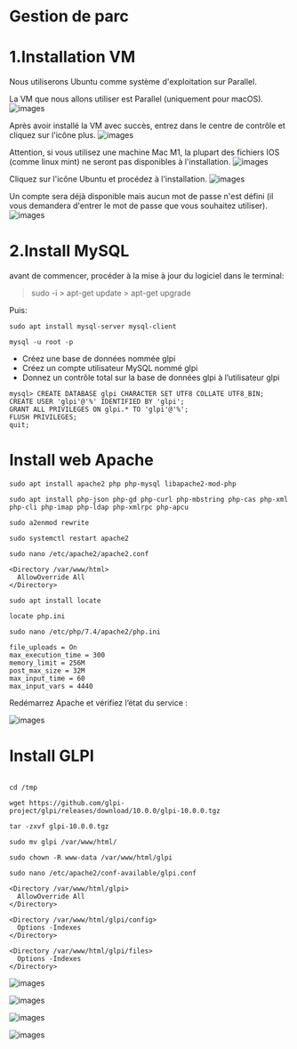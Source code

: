 # Gestion de parc

# 1.Installation VM

Nous utiliserons Ubuntu comme système d'exploitation sur Parallel.

La VM que nous allons utiliser est Parallel (uniquement pour macOS).
![images](https://github.com/Pyncro/sisr-tickets/blob/main/chhh/parallel%20web.png)


Après avoir installé la VM avec succès, entrez dans le centre de contrôle et cliquez sur l'icône plus.
![images](https://github.com/Pyncro/sisr-tickets/blob/main/chhh/Add%20IOS.png)

Attention, si vous utilisez une machine Mac M1, la plupart des fichiers IOS (comme linux mint) ne seront pas disponibles à l'installation.
![images](https://github.com/Pyncro/sisr-tickets/blob/main/chhh/M1%20warning.png)

Cliquez sur l'icône Ubuntu et procédez à l'installation.
![images](https://github.com/Pyncro/sisr-tickets/blob/main/chhh/choose%20Ubuntu.png)

Un compte sera déjà disponible mais aucun mot de passe n'est défini (il vous demandera d'entrer le mot de passe que vous souhaitez utiliser).
![images](https://github.com/Pyncro/sisr-tickets/blob/main/chhh/Captured.png)



# 2.Install MySQL
 
 avant de commencer, procéder à la mise à jour du logiciel dans le terminal:
 
>sudo -i  > apt-get update > apt-get upgrade
>

Puis:


```
sudo apt install mysql-server mysql-client

```


```
mysql -u root -p
```


* Créez une base de données nommée glpi
* Créez un compte utilisateur MySQL nommé glpi
* Donnez un contrôle total sur la base de données glpi à l’utilisateur glpi

```
mysql> CREATE DATABASE glpi CHARACTER SET UTF8 COLLATE UTF8_BIN;
CREATE USER 'glpi'@'%' IDENTIFIED BY 'glpi';
GRANT ALL PRIVILEGES ON glpi.* TO 'glpi'@'%';
FLUSH PRIVILEGES;
quit;

```

# Install web Apache
```
sudo apt install apache2 php php-mysql libapache2-mod-php

```

```
sudo apt install php-json php-gd php-curl php-mbstring php-cas php-xml php-cli php-imap php-ldap php-xmlrpc php-apcu

```


```
sudo a2enmod rewrite

sudo systemctl restart apache2
```


```
sudo nano /etc/apache2/apache2.conf 
```

```
<Directory /var/www/html>
  AllowOverride All
</Directory>

```


```
sudo apt install locate

locate php.ini
```

```
sudo nano /etc/php/7.4/apache2/php.ini
```

```
file_uploads = On
max_execution_time = 300
memory_limit = 256M
post_max_size = 32M
max_input_time = 60
max_input_vars = 4440
```

Redémarrez Apache et vérifiez l’état du service :

![images](https://github.com/Pyncro/sisr-tickets/blob/main/chhh/status%20works.PNG)

# Install GLPI

```

cd /tmp

wget https://github.com/glpi-project/glpi/releases/download/10.0.0/glpi-10.0.0.tgz

tar -zxvf glpi-10.0.0.tgz

```

```
sudo mv glpi /var/www/html/
```

```
sudo chown -R www-data /var/www/html/glpi
```

```
sudo nano /etc/apache2/conf-available/glpi.conf
```

```
<Directory /var/www/html/glpi>
  AllowOverride All
</Directory>

<Directory /var/www/html/glpi/config>
  Options -Indexes
</Directory>

<Directory /var/www/html/glpi/files>
  Options -Indexes
</Directory>
```









![images](https://github.com/Pyncro/sisr-tickets/blob/main/chhh/glpi%20with%20ip.png)

![images](https://github.com/Pyncro/sisr-tickets/blob/main/chhh/Accept%20terms%20of%20service.PNG)


![images](https://github.com/Pyncro/sisr-tickets/blob/main/chhh/package%20extensions.PNG)

![images](https://github.com/Pyncro/sisr-tickets/blob/main/chhh/glpi%20menu.PNG)

